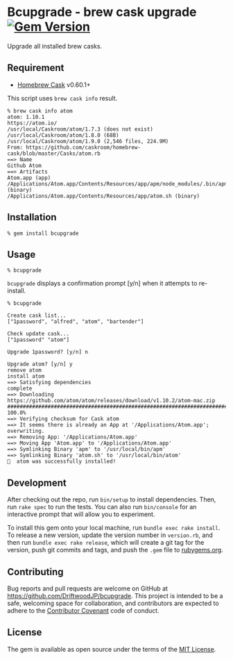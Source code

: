 # Bcupgrade - brew cask upgrade [![Gem Version](https://badge.fury.io/rb/bcupgrade.svg)](https://badge.fury.io/rb/bcupgrade)

Upgrade all installed brew casks.

## Requirement

- [Homebrew Cask](https://caskroom.github.io/) v0.60.1+


This script uses `brew cask info` result.

```
% brew cask info atom
atom: 1.10.1
https://atom.io/
/usr/local/Caskroom/atom/1.7.3 (does not exist)
/usr/local/Caskroom/atom/1.8.0 (68B)
/usr/local/Caskroom/atom/1.9.0 (2,546 files, 224.9M)
From: https://github.com/caskroom/homebrew-cask/blob/master/Casks/atom.rb
==> Name
Github Atom
==> Artifacts
Atom.app (app)
/Applications/Atom.app/Contents/Resources/app/apm/node_modules/.bin/apm (binary)
/Applications/Atom.app/Contents/Resources/app/atom.sh (binary)
```

## Installation

    % gem install bcupgrade

## Usage

    % bcupgrade

`bcupgrade` displays a confirmation prompt \[y/n\] when it attempts to re-install.

```
% bcupgrade

Create cask list...
["1password", "alfred", "atom", "bartender"]

Check update cask...
["1password" "atom"]

Upgrade 1password? [y/n] n

Upgrade atom? [y/n] y
remove atom
install atom
==> Satisfying dependencies
complete
==> Downloading https://github.com/atom/atom/releases/download/v1.10.2/atom-mac.zip
############################################################################################################################## 100.0%
==> Verifying checksum for Cask atom
==> It seems there is already an App at '/Applications/Atom.app'; overwriting.
==> Removing App: '/Applications/Atom.app'
==> Moving App 'Atom.app' to '/Applications/Atom.app'
==> Symlinking Binary 'apm' to '/usr/local/bin/apm'
==> Symlinking Binary 'atom.sh' to '/usr/local/bin/atom'
🍺  atom was successfully installed!
```

## Development

After checking out the repo, run `bin/setup` to install dependencies.
Then, run `rake spec` to run the tests.
You can also run `bin/console` for an interactive prompt that will allow you to experiment.

To install this gem onto your local machine, run `bundle exec rake install`.
To release a new version, update the version number in `version.rb`, and then run `bundle exec rake release`, which will create a git tag for the version, push git commits and tags, and push the `.gem` file to [rubygems.org](https://rubygems.org).

## Contributing

Bug reports and pull requests are welcome on GitHub at https://github.com/DriftwoodJP/bcupgrade.
This project is intended to be a safe, welcoming space for collaboration, and contributors are expected to adhere to the [Contributor Covenant](http://contributor-covenant.org) code of conduct.


## License

The gem is available as open source under the terms of the [MIT License](http://opensource.org/licenses/MIT).

